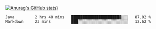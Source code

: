 [![Anurag's GitHub stats](https://github-readme-stats.vercel.app/api?username=Old-Camel&show_icons=true&theme=dark))](https://github.com/anuraghazra/github-readme-stats)
<!--START_SECTION:waka-->
```text
Java         2 hrs 40 mins   █████████████████████▓░░░   87.02 % 
Markdown     23 mins         ███░░░░░░░░░░░░░░░░░░░░░░   12.62 % 
```
<!--END_SECTION:waka-->


